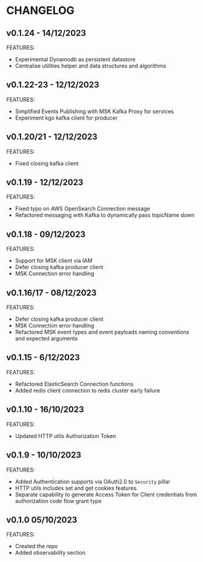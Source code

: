 # CHANGELOG

## v0.1.24 -  14/12/2023

FEATURES:

* Experimental Dynamodb as persistent datastore
* Centralise utilities helper and data structures and algorithms

## v0.1.22-23 -  12/12/2023

FEATURES:

* Simplified Events Publishing with MSK Kafka Proxy for services
* Experiment kgo kafka client for producer

## v0.1.20/21 -  12/12/2023

FEATURES:

* Fixed closing kafka client

## v0.1.19 -  12/12/2023

FEATURES:

* Fixed typo on AWS OpenSearch Connection message
* Refactored messaging with Kafka to dynamically pass topicName down

## v0.1.18 -  09/12/2023

FEATURES:

* Support for MSK client via IAM 
* Defer closing kafka producer client
* MSK Connection error handling

## v0.1.16/17 -  08/12/2023

FEATURES:

* Defer closing kafka producer client
* MSK Connection error handling
* Refactored MSK event types and event payloads naming conventions and expected arguments

## v0.1.15 -  6/12/2023

FEATURES:

* Refactored ElasticSearch Connection functions
* Added redis client connection to redis cluster early failure

## v0.1.10 -  16/10/2023

FEATURES:

* Updated HTTP utils Authorization Token

## v0.1.9 -  10/10/2023

FEATURES:

* Added Authentication supports via OAuth2.0 to `Security` pillar
* HTTP utils includes set and get cookies features.
* Separate capability to generate Access Token for Client credentials from authorization code flow grant type


## v0.1.0 05/10/2023

FEATURES:

* Created the repo
* Added observability section
